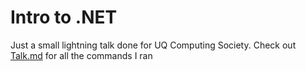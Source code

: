 # Intro to .NET
Just a small lightning talk done for UQ Computing Society. Check out [Talk.md](talk.md) for all the commands I ran